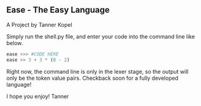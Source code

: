## Ease - The Easy Language
A Project by Tanner Kopel


Simply run the shell.py file, and enter your code into the command line like below.

```python
ease >>> #CODE HERE
ease >> 3 + 3 * (8 - 2)
```

Right now, the command line is only in the lexer stage, so the output will only be the token value pairs.
Checkback soon for a fully developed language!

I hope you enjoy!
Tanner
